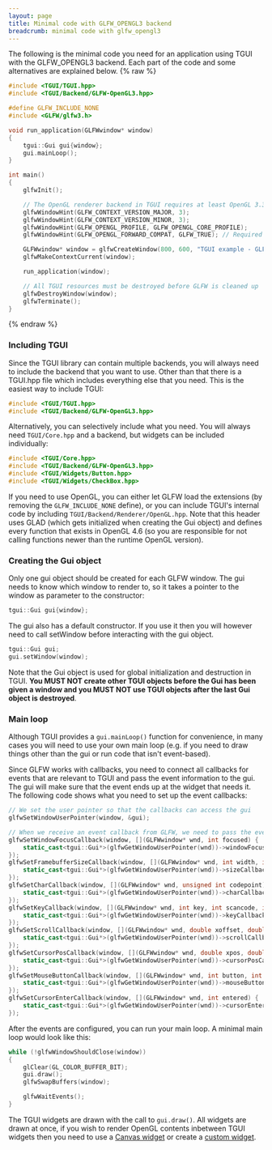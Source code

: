 ```yaml
---
layout: page
title: Minimal code with GLFW_OPENGL3 backend
breadcrumb: minimal code with glfw_opengl3
---
```


The following is the minimal code you need for an application using TGUI with the GLFW_OPENGL3 backend. Each part of the code and some alternatives are explained below.
{% raw %}
```c++
#include <TGUI/TGUI.hpp>
#include <TGUI/Backend/GLFW-OpenGL3.hpp>

#define GLFW_INCLUDE_NONE
#include <GLFW/glfw3.h>

void run_application(GLFWwindow* window)
{
    tgui::Gui gui{window};
    gui.mainLoop();
}

int main()
{
    glfwInit();

    // The OpenGL renderer backend in TGUI requires at least OpenGL 3.3
    glfwWindowHint(GLFW_CONTEXT_VERSION_MAJOR, 3);
    glfwWindowHint(GLFW_CONTEXT_VERSION_MINOR, 3);
    glfwWindowHint(GLFW_OPENGL_PROFILE, GLFW_OPENGL_CORE_PROFILE);
    glfwWindowHint(GLFW_OPENGL_FORWARD_COMPAT, GLFW_TRUE); // Required for macOS

    GLFWwindow* window = glfwCreateWindow(800, 600, "TGUI example - GLFW_OPENGL3 backend", NULL, NULL);
    glfwMakeContextCurrent(window);

    run_application(window);

    // All TGUI resources must be destroyed before GLFW is cleaned up
    glfwDestroyWindow(window);
    glfwTerminate();
}
```
{% endraw %}


### Including TGUI

Since the TGUI library can contain multiple backends, you will always need to include the backend that you want to use. Other than that there is a TGUI.hpp file which includes everything else that you need. This is the easiest way to include TGUI:
```c++
#include <TGUI/TGUI.hpp>
#include <TGUI/Backend/GLFW-OpenGL3.hpp>
```

Alternatively, you can selectively include what you need. You will always need `TGUI/Core.hpp` and a backend, but widgets can be included individually:
```c++
#include <TGUI/Core.hpp>
#include <TGUI/Backend/GLFW-OpenGL3.hpp>
#include <TGUI/Widgets/Button.hpp>
#include <TGUI/Widgets/CheckBox.hpp>
```

If you need to use OpenGL, you can either let GLFW load the extensions (by removing the `GLFW_INCLUDE_NONE` define), or you can include TGUI's internal code by including `TGUI/Backend/Renderer/OpenGL.hpp`. Note that this header uses GLAD (which gets initialized when creating the Gui object) and defines every function that exists in OpenGL 4.6 (so you are responsible for not calling functions newer than the runtime OpenGL version).


### Creating the Gui object

Only one gui object should be created for each GLFW window. The gui needs to know which window to render to, so it takes a pointer to the window as parameter to the constructor:
```c++
tgui::Gui gui{window};
```

The gui also has a default constructor. If you use it then you will however need to call setWindow before interacting with the gui object.
```c++
tgui::Gui gui;
gui.setWindow(window);
```

Note that the Gui object is used for global initialization and destruction in TGUI. **You MUST NOT create other TGUI objects before the Gui has been given a window and you MUST NOT use TGUI objects after the last Gui object is destroyed**.


### Main loop

Although TGUI provides a `gui.mainLoop()` function for convenience, in many cases you will need to use your own main loop (e.g. if you need to draw things other than the gui or run code that isn't event-based).

Since GLFW works with callbacks, you need to connect all callbacks for events that are relevant to TGUI and pass the event information to the gui. The gui will make sure that the event ends up at the widget that needs it. The following code shows what you need to set up the event callbacks:
```c++
// We set the user pointer so that the callbacks can access the gui
glfwSetWindowUserPointer(window, &gui);

// When we receive an event callback from GLFW, we need to pass the event to TGUI
glfwSetWindowFocusCallback(window, [](GLFWwindow* wnd, int focused) {
    static_cast<tgui::Gui*>(glfwGetWindowUserPointer(wnd))->windowFocusCallback(focused);
});
glfwSetFramebufferSizeCallback(window, [](GLFWwindow* wnd, int width, int height) {
    static_cast<tgui::Gui*>(glfwGetWindowUserPointer(wnd))->sizeCallback(width, height);
});
glfwSetCharCallback(window, [](GLFWwindow* wnd, unsigned int codepoint) {
    static_cast<tgui::Gui*>(glfwGetWindowUserPointer(wnd))->charCallback(codepoint);
});
glfwSetKeyCallback(window, [](GLFWwindow* wnd, int key, int scancode, int action, int mods) {
    static_cast<tgui::Gui*>(glfwGetWindowUserPointer(wnd))->keyCallback(key, scancode, action, mods);
});
glfwSetScrollCallback(window, [](GLFWwindow* wnd, double xoffset, double yoffset) {
    static_cast<tgui::Gui*>(glfwGetWindowUserPointer(wnd))->scrollCallback(xoffset, yoffset);
});
glfwSetCursorPosCallback(window, [](GLFWwindow* wnd, double xpos, double ypos) {
    static_cast<tgui::Gui*>(glfwGetWindowUserPointer(wnd))->cursorPosCallback(xpos, ypos);
});
glfwSetMouseButtonCallback(window, [](GLFWwindow* wnd, int button, int action, int mods) {
    static_cast<tgui::Gui*>(glfwGetWindowUserPointer(wnd))->mouseButtonCallback(button, action, mods);
});
glfwSetCursorEnterCallback(window, [](GLFWwindow* wnd, int entered) {
    static_cast<tgui::Gui*>(glfwGetWindowUserPointer(wnd))->cursorEnterCallback(entered);
});
```

After the events are configured, you can run your main loop. A minimal main loop would look like this:
```c++
while (!glfwWindowShouldClose(window))
{
    glClear(GL_COLOR_BUFFER_BIT);
    gui.draw();
    glfwSwapBuffers(window);

    glfwWaitEvents();
}
```

The TGUI widgets are drawn with the call to `gui.draw()`. All widgets are drawn at once, if you wish to render OpenGL contents inbetween TGUI widgets then you need to use a [Canvas widget](../canvas/) or create a [custom widget](../custom-widgets).
